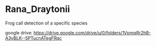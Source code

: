 # Rana_Draytonii
Frog call detection of a specific species

google drive:
https://drive.google.com/drive/u/0/folders/1VpmqRr2hB-A3yBLK--5PTucnATegFRqc
